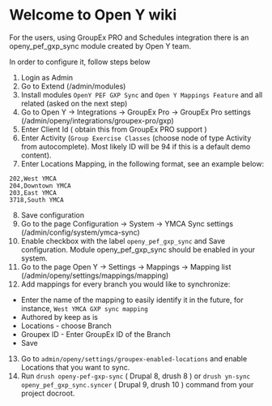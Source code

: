 # Welcome to Open Y wiki

For the users, using GroupEx PRO and Schedules integration there is an openy_pef_gxp_sync module created by Open Y team.

In order to configure it, follow steps below


1. Login as Admin 
2. Go to Extend (/admin/modules)
3. Install modules `OpenY PEF GXP Sync` and `Open Y Mappings Feature`  and all related (asked on the next step)
4. Go to Open Y -> Integrations -> GroupEx Pro -> GroupEx Pro settings (/admin/openy/integrations/groupex-pro/gxp)
5. Enter Client Id ( obtain this from GroupEx PRO support )
6. Enter Activity (`Group Exercise Classes` (choose node of type Activity from autocomplete). Most likely ID will be 94 if this is a default demo content). 
7. Enter Locations Mapping, in the following format, see an example below: 
```
202,West YMCA
204,Downtown YMCA
203,East YMCA
3718,South YMCA
```
8. Save configuration 
9. Go to the page Configuration -> System -> YMCA Sync settings (/admin/config/system/ymca-sync)
10. Enable checkbox with the label `openy_pef_gxp_sync` and Save configuration. Module openy_pef_gxp_sync should be enabled in your system.
11. Go to the page Open Y -> Settings -> Mappings -> Mapping list (/admin/openy/settings/mappings/mapping)
12. Add mappings for every branch you would like to synchronize: 
- Enter the name of the mapping to easily identify it in the future, for instance, `West YMCA GXP sync mapping`
- Authored by keep as is
- Locations - choose Branch
- Groupex ID - Enter GroupEx ID of the Branch
- Save
13. Go to `admin/openy/settings/groupex-enabled-locations` and enable Locations that you want to sync.
14. Run `drush openy-pef-gxp-sync` ( Drupal 8, drush 8 ) or `drush yn-sync openy_pef_gxp_sync.syncer` ( Drupal 9, drush 10 ) command from your project docroot.

